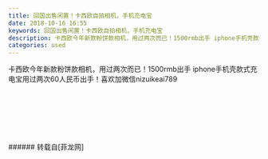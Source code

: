 ```yaml
---
title: 回国出售闲置！卡西欧自拍相机，手机充电宝
date: 2018-10-16 16:55
keywords: 回国出售闲置！卡西欧自拍相机，手机充电宝
description: 卡西欧今年新款粉饼款相机，用过两次而已！1500rmb出手 iphone手机壳款式充电宝用过两次60人民币出手！喜欢加微信nizuikeai789
categories: used
---
```

<td class="t_f" id="postmessage_2044374">

卡西欧今年新款粉饼款相机，用过两次而已！1500rmb出手 iphone手机壳款式充电宝用过两次60人民币出手！喜欢加微信nizuikeai789<br/>
<img alt="" border="0" class="zoom" data-cf-modified-e50dc97d282708bb4b828172-="" file="http://www.flw.ph/data/appbyme/upload/image/201810/16/3ZMTU2HkafaW.jpg" id="aimg_LiHE9" lazyloadthumb="1" onclick="" onmouseover="" src="http://www.flw.ph/data/appbyme/upload/image/201810/16/3ZMTU2HkafaW.jpg"/><br/>
<br/>
<img alt="" border="0" class="zoom" data-cf-modified-e50dc97d282708bb4b828172-="" file="http://www.flw.ph/data/appbyme/upload/image/201810/16/bIqY6Cb3PJG6.jpg" id="aimg_pl8GO" lazyloadthumb="1" onclick="" onmouseover="" src="http://www.flw.ph/data/appbyme/upload/image/201810/16/bIqY6Cb3PJG6.jpg"/><br/>
<br/>
<img alt="" border="0" class="zoom" data-cf-modified-e50dc97d282708bb4b828172-="" file="http://www.flw.ph/data/appbyme/upload/image/201810/16/NYjrRLsCOQ2c.jpg" id="aimg_ZV7OV" lazyloadthumb="1" onclick="" onmouseover="" src="http://www.flw.ph/data/appbyme/upload/image/201810/16/NYjrRLsCOQ2c.jpg"/><br/>
<br/>
<img alt="" border="0" class="zoom" data-cf-modified-e50dc97d282708bb4b828172-="" file="http://www.flw.ph/data/appbyme/upload/image/201810/16/W4eIilCIcUDi.jpg" id="aimg_Srdj8" lazyloadthumb="1" onclick="" onmouseover="" src="http://www.flw.ph/data/appbyme/upload/image/201810/16/W4eIilCIcUDi.jpg"/><br/>
<br/>
<img alt="" border="0" class="zoom" data-cf-modified-e50dc97d282708bb4b828172-="" file="http://www.flw.ph/data/appbyme/upload/image/201810/16/vSONGUjdGeQn.jpg" id="aimg_RthqB" lazyloadthumb="1" onclick="" onmouseover="" src="http://www.flw.ph/data/appbyme/upload/image/201810/16/vSONGUjdGeQn.jpg"/><br/>
<br/>
<img alt="" border="0" class="zoom" data-cf-modified-e50dc97d282708bb4b828172-="" file="http://www.flw.ph/data/appbyme/upload/image/201810/16/HsbmFQ6Yjtmi.jpg" id="aimg_xqTMp" lazyloadthumb="1" onclick="" onmouseover="" src="http://www.flw.ph/data/appbyme/upload/image/201810/16/HsbmFQ6Yjtmi.jpg"/><br/>
<br/>
</td>
###### 转载自[菲龙网]